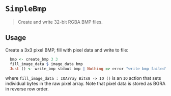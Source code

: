 # `SimpleBmp`

> Create and write 32-bit RGBA BMP files.

## Usage

Create a 3x3 pixel BMP, fill with pixel data and write to file:
```idris
  bmp <- create_bmp 3 3
  fill_image_data $ image_data bmp
  Just () <- write_bmp stdout bmp | Nothing => error "write bmp failed"
```
where `fill_image_data : IOArray Bits8 -> IO ()` is an `IO` action that sets
individual bytes in the raw pixel array. Note that pixel data is stored as BGRA
in reverse row order.
